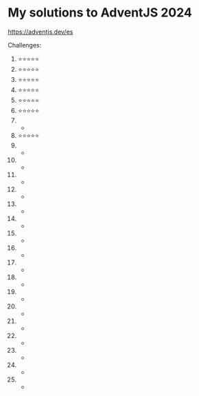 # My solutions to AdventJS 2024

https://adventjs.dev/es

Challenges:

1. ⭐⭐⭐⭐⭐
2. ⭐⭐⭐⭐⭐
3. ⭐⭐⭐⭐⭐
4. ⭐⭐⭐⭐⭐
5. ⭐⭐⭐⭐⭐
6. ⭐⭐⭐⭐⭐
7. -
8. ⭐⭐⭐⭐⭐
9. -
10. -
11. -
12. -
13. -
14. -
15. -
16. -
17. -
18. -
19. -
20. -
21. -
22. -
23. -
24. -
25. -
